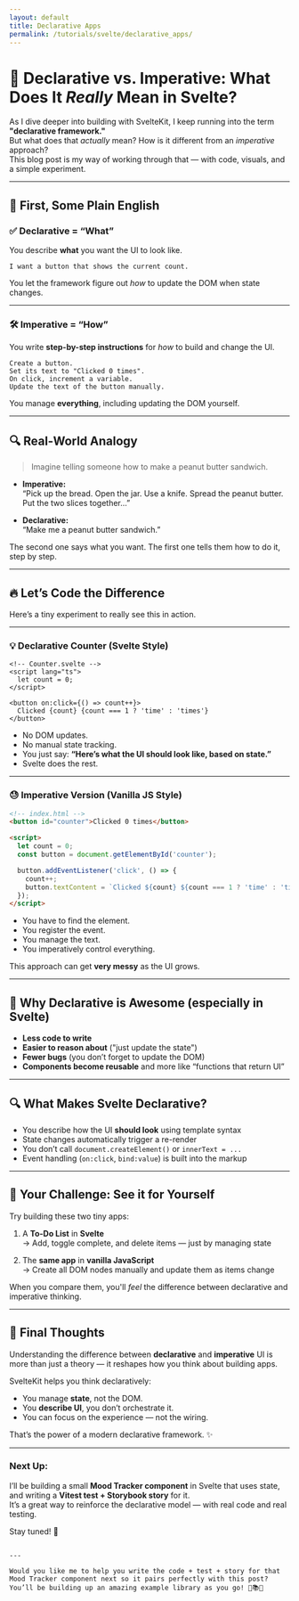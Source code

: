 ```yaml
---
layout: default
title: Declarative Apps
permalink: /tutorials/svelte/declarative_apps/
---
```


# 🤔 Declarative vs. Imperative: What Does It *Really* Mean in Svelte?

As I dive deeper into building with SvelteKit, I keep running into the term **"declarative framework."**  
But what does that *actually* mean? How is it different from an *imperative* approach?  
This blog post is my way of working through that — with code, visuals, and a simple experiment.

---

## 🧠 First, Some Plain English

### ✅ Declarative = “What”
You describe **what** you want the UI to look like.

```plaintext
I want a button that shows the current count.
```

You let the framework figure out *how* to update the DOM when state changes.

---

### 🛠 Imperative = “How”
You write **step-by-step instructions** for *how* to build and change the UI.

```plaintext
Create a button.
Set its text to "Clicked 0 times".
On click, increment a variable.
Update the text of the button manually.
```

You manage **everything**, including updating the DOM yourself.

---

## 🔍 Real-World Analogy

> Imagine telling someone how to make a peanut butter sandwich.

- **Imperative:**  
  “Pick up the bread. Open the jar. Use a knife. Spread the peanut butter. Put the two slices together…”

- **Declarative:**  
  “Make me a peanut butter sandwich.”

The second one says what you want. The first one tells them how to do it, step by step.

---

## 🔥 Let’s Code the Difference

Here’s a tiny experiment to really see this in action.

---

### 💡 Declarative Counter (Svelte Style)

```svelte
<!-- Counter.svelte -->
<script lang="ts">
  let count = 0;
</script>

<button on:click={() => count++}>
  Clicked {count} {count === 1 ? 'time' : 'times'}
</button>
```

- No DOM updates.
- No manual state tracking.
- You just say: **“Here’s what the UI should look like, based on state.”**
- Svelte does the rest.

---

### 😓 Imperative Version (Vanilla JS Style)

```html
<!-- index.html -->
<button id="counter">Clicked 0 times</button>

<script>
  let count = 0;
  const button = document.getElementById('counter');

  button.addEventListener('click', () => {
    count++;
    button.textContent = `Clicked ${count} ${count === 1 ? 'time' : 'times'}`;
  });
</script>
```

- You have to find the element.
- You register the event.
- You manage the text.
- You imperatively control everything.

This approach can get **very messy** as the UI grows.

---

## 🎨 Why Declarative is Awesome (especially in Svelte)

- **Less code to write**
- **Easier to reason about** ("just update the state")
- **Fewer bugs** (you don’t forget to update the DOM)
- **Components become reusable** and more like “functions that return UI”

---

## 🔍 What Makes Svelte Declarative?

- You describe how the UI **should look** using template syntax
- State changes automatically trigger a re-render
- You don’t call `document.createElement()` or `innerText = ...`
- Event handling (`on:click`, `bind:value`) is built into the markup

---

## 🧪 Your Challenge: See it for Yourself

Try building these two tiny apps:

1. A **To-Do List** in **Svelte**  
   → Add, toggle complete, and delete items — just by managing state

2. The **same app** in **vanilla JavaScript**  
   → Create all DOM nodes manually and update them as items change

When you compare them, you'll *feel* the difference between declarative and imperative thinking.

---

## 💬 Final Thoughts

Understanding the difference between **declarative** and **imperative** UI is more than just a theory — it reshapes how you think about building apps.

SvelteKit helps you think declaratively:
- You manage **state**, not the DOM.
- You **describe UI**, you don’t orchestrate it.
- You can focus on the experience — not the wiring.

That’s the power of a modern declarative framework. ✨

---

### Next Up:
I’ll be building a small **Mood Tracker component** in Svelte that uses state, and writing a **Vitest test + Storybook story** for it.  
It’s a great way to reinforce the declarative model — with real code and real testing.

Stay tuned! 🔮
```

---

Would you like me to help you write the code + test + story for that Mood Tracker component next so it pairs perfectly with this post?  
You’ll be building up an amazing example library as you go! 🧠📚🧪

